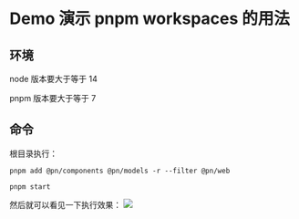 # Demo 演示 pnpm workspaces 的用法


## 环境
node 版本要大于等于 14

pnpm 版本要大于等于 7

## 命令
根目录执行：

```
pnpm add @pn/components @pn/models -r --filter @pn/web

pnpm start
```

然后就可以看见一下执行效果：
![](https://tva1.sinaimg.cn/large/b3cc33a0gy1h4vznzkrvhj20gb03e3z1.jpg)